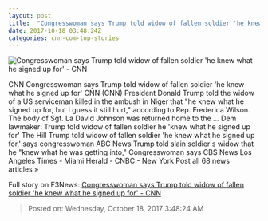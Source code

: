 ```yaml
---
layout: post
title:  "Congresswoman says Trump told widow of fallen soldier 'he knew what he signed up for' - CNN"
date: 2017-10-18 03:48:24Z
categories: cnn-com-top-stories
---
```


![Congresswoman says Trump told widow of fallen soldier 'he knew what he signed up for' - CNN](http://cdn.cnn.com/cnnnext/dam/assets/171017234240-frederica-wilson-super-tease.jpg)

CNN Congresswoman says Trump told widow of fallen soldier 'he knew what he signed up for' CNN (CNN) President Donald Trump told the widow of a US serviceman killed in the ambush in Niger that "he knew what he signed up for, but I guess it still hurt," according to Rep. Frederica Wilson. The body of Sgt. La David Johnson was returned home to the ... Dem lawmaker: Trump told widow of fallen soldier he 'knew what he signed up for' The Hill Trump told widow of fallen soldier 'he knew what he signed up for,' says congresswoman ABC News Trump told slain soldier's widow that he "knew what he was getting into," Congresswoman says CBS News Los Angeles Times - Miami Herald - CNBC - New York Post all 68 news articles »


Full story on F3News: [Congresswoman says Trump told widow of fallen soldier 'he knew what he signed up for' - CNN](http://www.f3nws.com/n/mzDKGE)

> Posted on: Wednesday, October 18, 2017 3:48:24 AM
